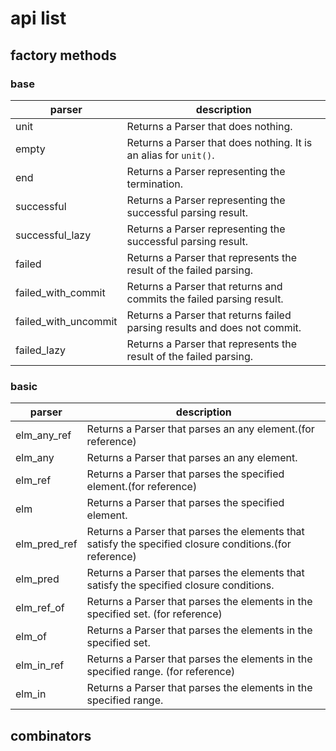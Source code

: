 # api list

## factory methods

### base

| parser | description |
| ------------- | ------------- |
| unit | Returns a Parser that does nothing. |
| empty | Returns a Parser that does nothing. It is an alias for `unit()`.  |
| end | Returns a Parser representing the termination. |
| successful | Returns a Parser representing the successful parsing result. |
| successful_lazy | Returns a Parser representing the successful parsing result. |
| failed | Returns a Parser that represents the result of the failed parsing. |
| failed_with_commit | Returns a Parser that returns and commits the failed parsing result. |
| failed_with_uncommit | Returns a Parser that returns failed parsing results and does not commit. |
| failed_lazy | Returns a Parser that represents the result of the failed parsing. |

### basic

| parser | description |
| ------------- | ------------- |
| elm_any_ref | Returns a Parser that parses an any element.(for reference) |
| elm_any | Returns a Parser that parses an any element. |
| elm_ref | Returns a Parser that parses the specified element.(for reference) |
| elm | Returns a Parser that parses the specified element. |
| elm_pred_ref | Returns a Parser that parses the elements that satisfy the specified closure conditions.(for reference) |
| elm_pred | Returns a Parser that parses the elements that satisfy the specified closure conditions. |
| elm_ref_of | Returns a Parser that parses the elements in the specified set. (for reference) |
| elm_of | Returns a Parser that parses the elements in the specified set. |
| elm_in_ref | Returns a Parser that parses the elements in the specified range. (for reference) |
| elm_in | Returns a Parser that parses the elements in the specified range. |

## combinators

